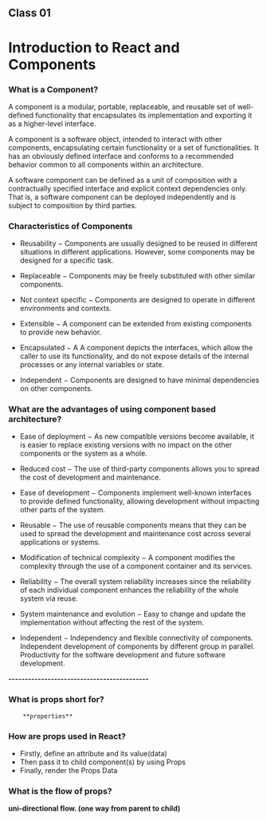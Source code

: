 ## Class 01
# Introduction to React and Components

### What is a Component?
A component is a modular, portable, replaceable, and reusable set of well-defined functionality that encapsulates its implementation and exporting it as a higher-level interface.

A component is a software object, intended to interact with other components, encapsulating certain functionality or a set of functionalities. It has an obviously defined interface and conforms to a recommended behavior common to all components within an architecture.

A software component can be defined as a unit of composition with a contractually specified interface and explicit context dependencies only. That is, a software component can be deployed independently and is subject to composition by third parties.

### Characteristics of Components
 - Reusability − Components are usually designed to be reused in different situations in different applications. However, some components may be designed for a specific task.

 - Replaceable − Components may be freely substituted with other similar components.

 - Not context specific − Components are designed to operate in different environments and contexts.

 - Extensible − A component can be extended from existing components to provide new behavior.

 - Encapsulated − A A component depicts the interfaces, which allow the caller to use its functionality, and do not expose details of the internal processes or any internal variables or state.

 - Independent − Components are designed to have minimal dependencies on other components.

 ### What are the advantages of using component based architecture?

 - Ease of deployment − As new compatible versions become available, it is easier to replace existing versions with no impact on the other components or the system as a whole.

 - Reduced cost − The use of third-party components allows you to spread the cost of development and maintenance.

 - Ease of development − Components implement well-known interfaces to provide defined functionality, allowing development without impacting other parts of the system.

 - Reusable − The use of reusable components means that they can be used to spread the development and maintenance cost across several applications or systems.

 - Modification of technical complexity − A component modifies the complexity through the use of a component container and its services.

 - Reliability − The overall system reliability increases since the reliability of each individual component enhances the reliability of the whole system via reuse.

 - System maintenance and evolution − Easy to change and update the implementation without affecting the rest of the system.

 - Independent − Independency and flexible connectivity of components. Independent development of components by different group in parallel. Productivity for the software development and future software development.

 **-------------------------------------------**

 ### What is props short for?
        **properties**

### How are props used in React?

 - Firstly, define an attribute and its value(data)
 - Then pass it to child component(s) by using Props
 - Finally, render the Props Data

### What is the flow of props?
**uni-directional flow. (one way from parent to child)**